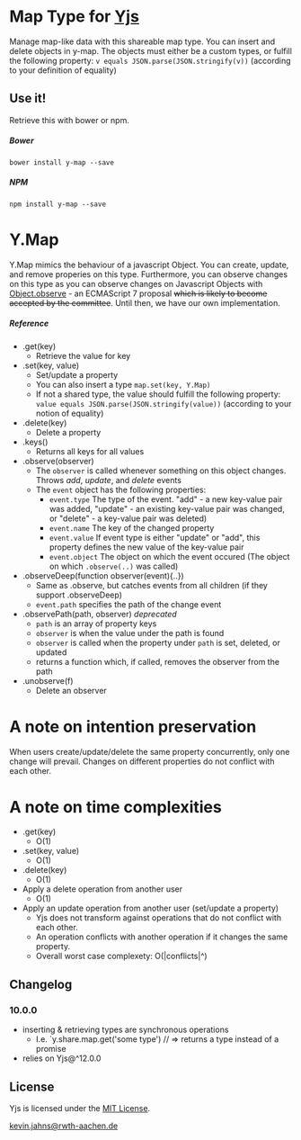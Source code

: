 
# Map Type for [Yjs](https://github.com/y-js/yjs)

Manage map-like data with this shareable map type. You can insert and delete objects in y-map. The objects must either be a custom types, or fulfill the following property: `v equals JSON.parse(JSON.stringify(v))` (according to your definition of equality)

## Use it!
Retrieve this with bower or npm.

##### Bower
```
bower install y-map --save
```

##### NPM
```
npm install y-map --save
```

# Y.Map
Y.Map mimics the behaviour of a javascript Object. You can create, update, and remove properies on this type. Furthermore, you can observe changes on this type as you can observe changes on Javascript Objects with [Object.observe](https://developer.mozilla.org/en-US/docs/Web/JavaScript/Reference/Global_Objects/Object/observe) - an ECMAScript 7 proposal ~~which is likely to become accepted by the committee~~. Until then, we have our own implementation.

##### Reference
* .get(key)
  * Retrieve the value for key
* .set(key, value)
  * Set/update a property
  * You can also insert a type `map.set(key, Y.Map)`
  * If not a shared type, the value should fulfill the following property: `value equals JSON.parse(JSON.stringify(value))` (according to your notion of equality)
* .delete(key)
  * Delete a property
* .keys()
  * Returns all keys for all values
* .observe(observer)
  * The `observer` is called whenever something on this object changes. Throws *add*, *update*, and *delete* events
  * The `event` object has the following properties:
    * `event.type` The type of the event. "add" - a new key-value pair was added, "update" - an existing key-value pair was changed, or "delete" - a key-value pair was deleted)
    * `event.name` The key of the changed property
    * `event.value` If event type is either "update" or "add", this property defines the new value of the key-value pair
    * `event.object` The object on which the event occured (The object on which `.observe(..)` was called)
* .observeDeep(function observer(event){..})
  * Same as .observe, but catches events from all children (if they support .observeDeep)
  * `event.path` specifies the path of the change event
* .observePath(path, observer) *deprecated*
  * `path` is an array of property keys
  * `observer` is when the value under the path is found
  * `observer` is called when the property under `path` is set, deleted, or updated
  * returns a function which, if called, removes the observer from the path
* .unobserve(f)
  * Delete an observer

# A note on intention preservation
When users create/update/delete the same property concurrently, only one change will prevail. Changes on different properties do not conflict with each other.

# A note on time complexities
* .get(key)
  * O(1)
* .set(key, value)
  * O(1)
* .delete(key)
  * O(1)
* Apply a delete operation from another user
  * O(1)
* Apply an update operation from another user (set/update a property)
  * Yjs does not transform against operations that do not conflict with each other.
  * An operation conflicts with another operation if it changes the same property.
  * Overall worst case complexety: O(|conflicts|^)

## Changelog

### 10.0.0
* inserting & retrieving types are synchronous operations
  * I.e. `y.share.map.get('some type') // => returns a type instead of a promise
* relies on Yjs@^12.0.0

## License
Yjs is licensed under the [MIT License](./LICENSE.txt).

<kevin.jahns@rwth-aachen.de>
